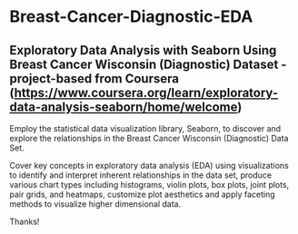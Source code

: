 # Breast-Cancer-Diagnostic-EDA
## Exploratory Data Analysis with Seaborn Using Breast Cancer Wisconsin (Diagnostic) Dataset - project-based from Coursera (https://www.coursera.org/learn/exploratory-data-analysis-seaborn/home/welcome)

Employ the statistical data visualization library, Seaborn, to discover and explore the relationships in the Breast Cancer Wisconsin (Diagnostic) Data Set. 

Cover key concepts in exploratory data analysis (EDA) using visualizations to identify and interpret inherent relationships in the data set, produce various chart types including histograms, violin plots, box plots, joint plots, pair grids, and heatmaps, customize plot aesthetics and apply faceting methods to visualize higher dimensional data. 

Thanks!
